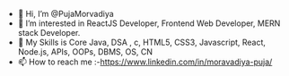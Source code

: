 - 👋 Hi, I’m @PujaMorvadiya
- 👀 I’m interested in ReactJS Developer, Frontend Web Developer, MERN stack Developer.
- 🌱 My Skills is  Core Java, DSA , c, HTML5, CSS3, Javascript, React, Node.js,  APIs, OOPs, DBMS, OS, CN
- 📫 How to reach me :-https://www.linkedin.com/in/moravadiya-puja/


